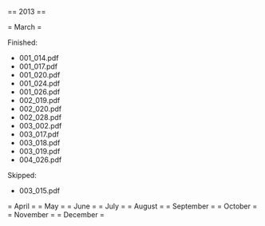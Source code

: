  == 2013 ==
 
 = March =

Finished:
 
- 001_014.pdf
- 001_017.pdf
- 001_020.pdf
- 001_024.pdf
- 001_026.pdf
- 002_019.pdf
- 002_020.pdf
- 002_028.pdf
- 003_002.pdf
- 003_017.pdf
- 003_018.pdf
- 003_019.pdf
- 004_026.pdf

Skipped:

- 003_015.pdf

 = April =
 = May =
 = June =
 = July =
 = August =
 = September =
 = October =
 = November =
 = December =
